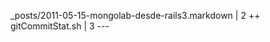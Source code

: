  _posts/2011-05-15-mongolab-desde-rails3.markdown |    2 ++
 gitCommitStat.sh                                 |    3 ---

